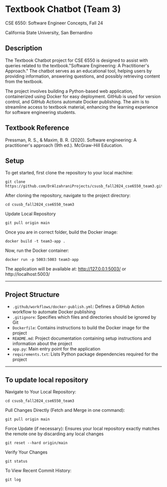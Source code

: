 # Textbook Chatbot (Team 3)

CSE 6550: Software Engineer Concepts, Fall 24

California State University, San Bernardino
## Description
The Textbook Chatbot project for CSE 6550 is designed to assist with queries related to the textbook."Software Engineering: A Practitioner's Approach." The chatbot serves as an educational tool, helping users by providing information, answering questions, and possibly retrieving content from the textbook.

The project involves building a Python-based web application, containerized using Docker for easy deployment. GitHub is used for version control, and GitHub Actions automate Docker publishing. The aim is to streamline access to textbook material, enhancing the learning experience for software engineering students.

## Textbook Reference
Pressman, R. S., & Maxim, B. R. (2020). Software engineering: A practitioner's approach (9th ed.). McGraw-Hill Education.
## Setup
To get started, first clone the repository to your local machine:
```
git clone https://github.com/DrAlzahraniProjects/csusb_fall2024_cse6550_team3.git
```

After cloning the repository, navigate to the project directory:
```
cd csusb_fall2024_cse6550_team3
```

Update Local Repository
```
git pull origin main
```

Once you are in correct folder, build the Docker image:
```
docker build -t team3-app .
```

Now, run the Docker container:
```
docker run -p 5003:5003 team3-app
```
The application will be available at: http://127.0.0.1:5003/ or http://localhost:5003/

---
## Project Structure

- `.github/workflows/docker-publish.yml`: Defines a GitHub Action workflow to automate Docker publishing
- `.gitignore`: Specifies which files and directories should be ignored by Git
- `Dockerfile`: Contains instructions to build the Docker image for the project
- `README.md`: Project documentation containing setup instructions and information about the project
- `app.py`: Main entry point for the application
- `requirements.txt`: Lists Python package dependencies required for the project

---
## To update local repository

Navigate to Your Local Repository:

```
cd csusb_fall2024_cse6550_team3
```

Pull Changes Directly (Fetch and Merge in one command): 
```
git pull origin main
```
 Force Update (if necessary): Ensures your local repository exactly matches the remote one by discarding any local changes
```
git reset --hard origin/main
```
Verify Your Changes
```
git status
```
To View Recent Commit History:
```
git log
```
